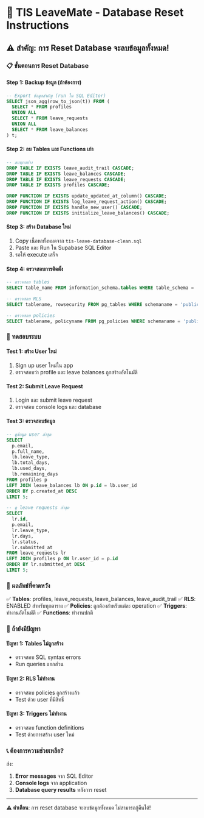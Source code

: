 # 🔄 TIS LeaveMate - Database Reset Instructions

## ⚠️ สำคัญ: การ Reset Database จะลบข้อมูลทั้งหมด!

### 📋 ขั้นตอนการ Reset Database

#### **Step 1: Backup ข้อมูล (ถ้าต้องการ)**
```sql
-- Export ข้อมูลสำคัญ (run ใน SQL Editor)
SELECT json_agg(row_to_json(t)) FROM (
  SELECT * FROM profiles
  UNION ALL
  SELECT * FROM leave_requests
  UNION ALL
  SELECT * FROM leave_balances
) t;
```

#### **Step 2: ลบ Tables และ Functions เก่า**
```sql
-- ลบทุกอย่าง
DROP TABLE IF EXISTS leave_audit_trail CASCADE;
DROP TABLE IF EXISTS leave_balances CASCADE;
DROP TABLE IF EXISTS leave_requests CASCADE;
DROP TABLE IF EXISTS profiles CASCADE;

DROP FUNCTION IF EXISTS update_updated_at_column() CASCADE;
DROP FUNCTION IF EXISTS log_leave_request_action() CASCADE;
DROP FUNCTION IF EXISTS handle_new_user() CASCADE;
DROP FUNCTION IF EXISTS initialize_leave_balances() CASCADE;
```

#### **Step 3: สร้าง Database ใหม่**
1. Copy เนื้อหาทั้งหมดจาก `tis-leave-database-clean.sql`
2. Paste และ Run ใน Supabase SQL Editor
3. รอให้ execute เสร็จ

#### **Step 4: ตรวจสอบการติดตั้ง**
```sql
-- ตรวจสอบ tables
SELECT table_name FROM information_schema.tables WHERE table_schema = 'public';

-- ตรวจสอบ RLS
SELECT tablename, rowsecurity FROM pg_tables WHERE schemaname = 'public';

-- ตรวจสอบ policies
SELECT tablename, policyname FROM pg_policies WHERE schemaname = 'public';
```

### 🧪 ทดสอบระบบ

#### **Test 1: สร้าง User ใหม่**
1. Sign up user ใหม่ใน app
2. ตรวจสอบว่า profile และ leave balances ถูกสร้างอัตโนมัติ

#### **Test 2: Submit Leave Request**
1. Login และ submit leave request
2. ตรวจสอบ console logs และ database

#### **Test 3: ตรวจสอบข้อมูล**
```sql
-- ดูข้อมูล user ล่าสุด
SELECT
  p.email,
  p.full_name,
  lb.leave_type,
  lb.total_days,
  lb.used_days,
  lb.remaining_days
FROM profiles p
LEFT JOIN leave_balances lb ON p.id = lb.user_id
ORDER BY p.created_at DESC
LIMIT 5;

-- ดู leave requests ล่าสุด
SELECT
  lr.id,
  p.email,
  lr.leave_type,
  lr.days,
  lr.status,
  lr.submitted_at
FROM leave_requests lr
LEFT JOIN profiles p ON lr.user_id = p.id
ORDER BY lr.submitted_at DESC
LIMIT 5;
```

### 🎯 ผลลัพธ์ที่คาดหวัง

✅ **Tables**: profiles, leave_requests, leave_balances, leave_audit_trail
✅ **RLS**: ENABLED สำหรับทุกตาราง
✅ **Policies**: ถูกต้องสำหรับแต่ละ operation
✅ **Triggers**: ทำงานอัตโนมัติ
✅ **Functions**: ทำงานปกติ

### 🚨 ถ้ายังมีปัญหา

#### **ปัญหา 1: Tables ไม่ถูกสร้าง**
- ตรวจสอบ SQL syntax errors
- Run queries แยกส่วน

#### **ปัญหา 2: RLS ไม่ทำงาน**
- ตรวจสอบ policies ถูกสร้างแล้ว
- Test ด้วย user ที่มีสิทธิ์

#### **ปัญหา 3: Triggers ไม่ทำงาน**
- ตรวจสอบ function definitions
- Test ด้วยการสร้าง user ใหม่

### 📞 ต้องการความช่วยเหลือ?

ส่ง:
1. **Error messages** จาก SQL Editor
2. **Console logs** จาก application
3. **Database query results** หลังการ reset

---

**⚠️ คำเตือน**: การ reset database จะลบข้อมูลทั้งหมด ไม่สามารถกู้คืนได้!
